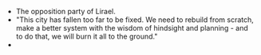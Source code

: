 - The opposition party of Lirael. 
- "This city has fallen too far to be fixed. We need to rebuild from scratch, make a better system with the wisdom of hindsight and planning - and to do that, we will burn it all to the ground."
- 
